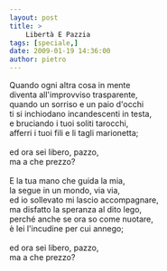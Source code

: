 ```yaml
---
layout: post
title: >
    Libertà E Pazzia
tags: [speciale,]
date: 2009-01-19 14:36:00
author: pietro
---
```

Quando ogni altra cosa in mente<br/>diventa all'improvviso trasparente,<br/>quando un sorriso e un paio d'occhi<br/>ti si inchiodano incandescenti in testa,<br/>e bruciando i tuoi soliti tarocchi,<br/>afferri i tuoi fili e li tagli marionetta;<br/><br/>ed ora sei libero, pazzo,<br/>ma a che prezzo?<br/><br/>E la tua mano che guida la mia,<br/>la segue in un mondo, via via,<br/>ed io sollevato mi lascio accompagnare,<br/>ma disfatto la speranza al dito lego,<br/>perché anche se ora so come nuotare,<br/>è lei l'incudine per cui annego;<br/><br/>ed ora sei libero, pazzo,<br/>ma a che prezzo?
